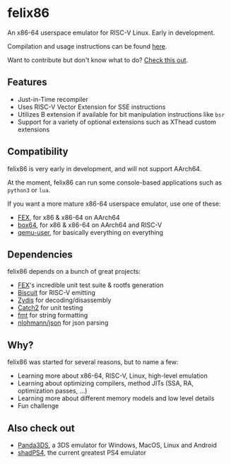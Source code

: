 # felix86
An x86-64 userspace emulator for RISC-V Linux. Early in development.

Compilation and usage instructions can be found [here](./docs/how-to-use.md).

Want to contribute but don't know what to do? [Check this out](./docs/contributing.md).

## Features
- Just-in-Time recompiler
- Uses RISC-V Vector Extension for SSE instructions
- Utilizes B extension if available for bit manipulation instructions like `bsr`
- Support for a variety of optional extensions such as XThead custom extensions

## Compatibility
felix86 is very early in development, and will not support AArch64.

At the moment, felix86 can run some console-based applications such as `python3` or `lua`.

If you want a more mature x86-64 userspace emulator, use one of these:

- [FEX](https://github.com/FEX-Emu/FEX), for x86 & x86-64 on AArch64
- [box64](https://github.com/ptitSeb/box64), for x86 & x86-64 on AArch64 and RISC-V
- [qemu-user](https://www.qemu.org/docs/master/user/main.html), for basically everything on everything

## Dependencies
felix86 depends on a bunch of great projects:
- [FEX](https://github.com/FEX-Emu/FEX)'s incredible unit test suite & rootfs generation
- [Biscuit](https://github.com/lioncash/biscuit) for RISC-V emitting
- [Zydis](https://github.com/zyantific/zydis) for decoding/disassembly
- [Catch2](https://github.com/catchorg/Catch2) for unit testing
- [fmt](https://github.com/fmtlib/fmt) for string formatting
- [nlohmann/json](https://github.com/nlohmann/json) for json parsing

## Why?
felix86 was started for several reasons, but to name a few:
- Learning more about x86-64, RISC-V, Linux, high-level emulation
- Learning about optimizing compilers, method JITs (SSA, RA, optimization passes, ...)
- Learning more about different memory models and low level details
- Fun challenge

## Also check out
- [Panda3DS](https://github.com/wheremyfoodat/Panda3DS), a 3DS emulator for Windows, MacOS, Linux and Android
- [shadPS4](https://github.com/shadps4-emu/shadPS4), the current greatest PS4 emulator
